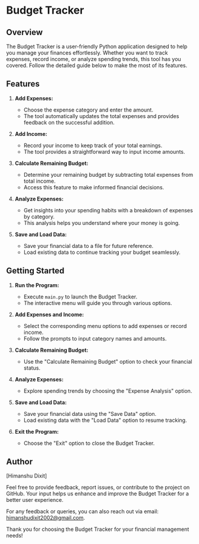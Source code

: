 # Budget Tracker

## Overview

The Budget Tracker is a user-friendly Python application designed to help you manage your finances effortlessly. Whether you want to track expenses, record income, or analyze spending trends, this tool has you covered. Follow the detailed guide below to make the most of its features.

## Features

1. **Add Expenses:**
   - Choose the expense category and enter the amount.
   - The tool automatically updates the total expenses and provides feedback on the successful addition.

2. **Add Income:**
   - Record your income to keep track of your total earnings.
   - The tool provides a straightforward way to input income amounts.

3. **Calculate Remaining Budget:**
   - Determine your remaining budget by subtracting total expenses from total income.
   - Access this feature to make informed financial decisions.

4. **Analyze Expenses:**
   - Get insights into your spending habits with a breakdown of expenses by category.
   - This analysis helps you understand where your money is going.

5. **Save and Load Data:**
   - Save your financial data to a file for future reference.
   - Load existing data to continue tracking your budget seamlessly.

## Getting Started

1. **Run the Program:**
   - Execute `main.py` to launch the Budget Tracker.
   - The interactive menu will guide you through various options.

2. **Add Expenses and Income:**
   - Select the corresponding menu options to add expenses or record income.
   - Follow the prompts to input category names and amounts.

3. **Calculate Remaining Budget:**
   - Use the "Calculate Remaining Budget" option to check your financial status.

4. **Analyze Expenses:**
   - Explore spending trends by choosing the "Expense Analysis" option.

5. **Save and Load Data:**
   - Save your financial data using the "Save Data" option.
   - Load existing data with the "Load Data" option to resume tracking.

6. **Exit the Program:**
   - Choose the "Exit" option to close the Budget Tracker.

## Author

[Himanshu Dixit]

Feel free to provide feedback, report issues, or contribute to the project on GitHub. Your input helps us enhance and improve the Budget Tracker for a better user experience.

For any feedback or queries, you can also reach out via email: himanshudixit2002@gmail.com.

Thank you for choosing the Budget Tracker for your financial management needs!
